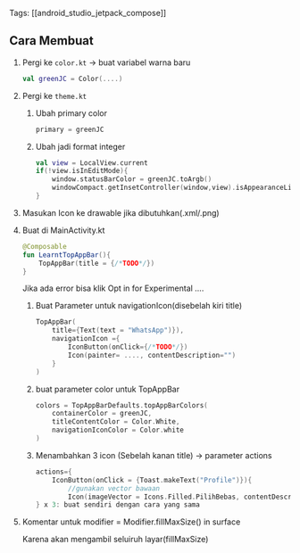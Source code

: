Tags: [[android_studio_jetpack_compose]]

## Cara Membuat
1. Pergi ke `color.kt` → buat variabel warna baru
    
    ```kotlin
    val greenJC = Color(....)
    ```
    
2. Pergi ke `theme.kt`
    
    1. Ubah primary color
        
        ```kotlin
        primary = greenJC
        ```
        
    2. Ubah jadi format integer
        
        ```kotlin
        val view = LocalView.current
        if(!view.isInEditMode){
        	window.statusBarColor = greenJC.toArgb()
        	windowCompact.getInsetController(window,view).isAppearanceLightStatusBar = darkTheme
        }
        ```
        
3. Masukan Icon ke drawable jika dibutuhkan(.xml/.png)
    
4. Buat di MainActivity.kt
    
    ```kotlin
    @Composable
    fun LearntTopAppBar(){
    	TopAppBar(title = {/*TODO*/})
    }
    ```
    
    Jika ada error bisa klik Opt in for Experimental ….
    
    1. Buat Parameter untuk navigationIcon(disebelah kiri title)
        
        ```kotlin
        TopAppBar(
        	title={Text(text = "WhatsApp")}),
        	navigationIcon ={
        		IconButton(onClick={/*TODO*/})
        		Icon(painter= ...., contentDescription="")
        	}
        )
        ```
        
    2. buat parameter color untuk TopAppBar
        
        ```kotlin
        colors = TopAppBarDefaults.topAppBarColors(
        	containerColor = greenJC,
        	titleContentColor = Color.White,
        	navigationIconColor = Color.white
        )
        ```
        
    3. Menambahkan 3 icon (Sebelah kanan title) → parameter actions
        
        ```kotlin
        actions={
        	IconButton(onClick = {Toast.makeText("Profile")}){
        		//gunakan vector bawaan
        		Icon(imageVector = Icons.Filled.PilihBebas, contentDescription = "Profile", tint = Color.White)
        } x 3: buat sendiri dengan cara yang sama
        ```
        
5. Komentar untuk modifier = Modifier.fillMaxSize() in surface
    
    Karena akan mengambil seluiruh layar(fillMaxSize)
